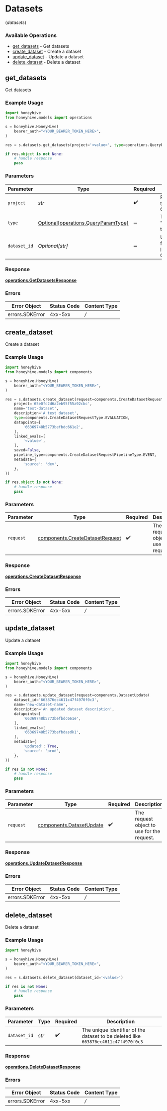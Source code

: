 # Datasets
(*datasets*)

### Available Operations

* [get_datasets](#get_datasets) - Get datasets
* [create_dataset](#create_dataset) - Create a dataset
* [update_dataset](#update_dataset) - Update a dataset
* [delete_dataset](#delete_dataset) - Delete a dataset

## get_datasets

Get datasets

### Example Usage

```python
import honeyhive
from honeyhive.models import operations

s = honeyhive.HoneyHive(
    bearer_auth="<YOUR_BEARER_TOKEN_HERE>",
)

res = s.datasets.get_datasets(project='<value>', type=operations.QueryParamType.EVALUATION, dataset_id='<value>')

if res.object is not None:
    # handle response
    pass

```

### Parameters

| Parameter                                                                        | Type                                                                             | Required                                                                         | Description                                                                      |
| -------------------------------------------------------------------------------- | -------------------------------------------------------------------------------- | -------------------------------------------------------------------------------- | -------------------------------------------------------------------------------- |
| `project`                                                                        | *str*                                                                            | :heavy_check_mark:                                                               | Project ID associated with the datasets like `65e0fc2d6a2eb95f55a92cbc`          |
| `type`                                                                           | [Optional[operations.QueryParamType]](../../models/operations/queryparamtype.md) | :heavy_minus_sign:                                                               | Type of the dataset - "evaluation" or "fine-tuning"                              |
| `dataset_id`                                                                     | *Optional[str]*                                                                  | :heavy_minus_sign:                                                               | Unique dataset ID for filtering specific dataset like `663876ec4611c47f4970f0c3` |


### Response

**[operations.GetDatasetsResponse](../../models/operations/getdatasetsresponse.md)**
### Errors

| Error Object    | Status Code     | Content Type    |
| --------------- | --------------- | --------------- |
| errors.SDKError | 4xx-5xx         | */*             |

## create_dataset

Create a dataset

### Example Usage

```python
import honeyhive
from honeyhive.models import components

s = honeyhive.HoneyHive(
    bearer_auth="<YOUR_BEARER_TOKEN_HERE>",
)

res = s.datasets.create_dataset(request=components.CreateDatasetRequest(
    project='65e0fc2d6a2eb95f55a92cbc',
    name='test-dataset',
    description='A test dataset',
    type=components.CreateDatasetRequestType.EVALUATION,
    datapoints=[
        '66369748b5773befbdc661e2',
    ],
    linked_evals=[
        '<value>',
    ],
    saved=False,
    pipeline_type=components.CreateDatasetRequestPipelineType.EVENT,
    metadata={
        'source': 'dev',
    },
))

if res.object is not None:
    # handle response
    pass

```

### Parameters

| Parameter                                                                          | Type                                                                               | Required                                                                           | Description                                                                        |
| ---------------------------------------------------------------------------------- | ---------------------------------------------------------------------------------- | ---------------------------------------------------------------------------------- | ---------------------------------------------------------------------------------- |
| `request`                                                                          | [components.CreateDatasetRequest](../../models/components/createdatasetrequest.md) | :heavy_check_mark:                                                                 | The request object to use for the request.                                         |


### Response

**[operations.CreateDatasetResponse](../../models/operations/createdatasetresponse.md)**
### Errors

| Error Object    | Status Code     | Content Type    |
| --------------- | --------------- | --------------- |
| errors.SDKError | 4xx-5xx         | */*             |

## update_dataset

Update a dataset

### Example Usage

```python
import honeyhive
from honeyhive.models import components

s = honeyhive.HoneyHive(
    bearer_auth="<YOUR_BEARER_TOKEN_HERE>",
)

res = s.datasets.update_dataset(request=components.DatasetUpdate(
    dataset_id='663876ec4611c47f4970f0c3',
    name='new-dataset-name',
    description='An updated dataset description',
    datapoints=[
        '66369748b5773befbdc661e',
    ],
    linked_evals=[
        '66369748b5773befbdasdk1',
    ],
    metadata={
        'updated': True,
        'source': 'prod',
    },
))

if res is not None:
    # handle response
    pass

```

### Parameters

| Parameter                                                            | Type                                                                 | Required                                                             | Description                                                          |
| -------------------------------------------------------------------- | -------------------------------------------------------------------- | -------------------------------------------------------------------- | -------------------------------------------------------------------- |
| `request`                                                            | [components.DatasetUpdate](../../models/components/datasetupdate.md) | :heavy_check_mark:                                                   | The request object to use for the request.                           |


### Response

**[operations.UpdateDatasetResponse](../../models/operations/updatedatasetresponse.md)**
### Errors

| Error Object    | Status Code     | Content Type    |
| --------------- | --------------- | --------------- |
| errors.SDKError | 4xx-5xx         | */*             |

## delete_dataset

Delete a dataset

### Example Usage

```python
import honeyhive

s = honeyhive.HoneyHive(
    bearer_auth="<YOUR_BEARER_TOKEN_HERE>",
)

res = s.datasets.delete_dataset(dataset_id='<value>')

if res is not None:
    # handle response
    pass

```

### Parameters

| Parameter                                                                          | Type                                                                               | Required                                                                           | Description                                                                        |
| ---------------------------------------------------------------------------------- | ---------------------------------------------------------------------------------- | ---------------------------------------------------------------------------------- | ---------------------------------------------------------------------------------- |
| `dataset_id`                                                                       | *str*                                                                              | :heavy_check_mark:                                                                 | The unique identifier of the dataset to be deleted like `663876ec4611c47f4970f0c3` |


### Response

**[operations.DeleteDatasetResponse](../../models/operations/deletedatasetresponse.md)**
### Errors

| Error Object    | Status Code     | Content Type    |
| --------------- | --------------- | --------------- |
| errors.SDKError | 4xx-5xx         | */*             |
